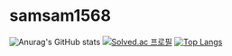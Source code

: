 ﻿# samsam1568
![Anurag's GitHub stats](https://github-readme-stats.vercel.app/api?username=samsam1568&show_icons=true&theme=radical)
[![Solved.ac
프로필](http://mazassumnida.wtf/api/v2/generate_badge?boj=vin0219)](https://solved.ac/vin0219)
[![Top Langs](https://github-readme-stats.vercel.app/api/top-langs/?username=samsam1568)](https://github.com/anuraghazra/github-readme-stats)
